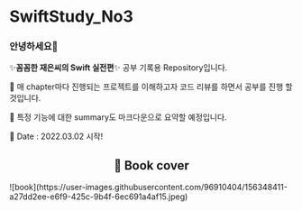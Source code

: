 # SwiftStudy_No3
### 안녕하세요👋
✨**꼼꼼한 재은씨의 Swift 실전편**✨ 공부 기록용 Repository입니다.

🔭 매 chapter마다 진행되는 프로젝트를 이해하고자 코드 리뷰를 하면서 공부를 진행 할 것입니다.

🤔 특정 기능에 대한 summary도 마크다운으로 요약할 예정입니다.

🌱 Date : 2022.03.02 시작!

<div align=center><h2> 📗 Book cover </h2></div>
![book](https://user-images.githubusercontent.com/96910404/156348411-a27dd2ee-e6f9-425c-9b4f-6ec691a4af15.jpeg)

